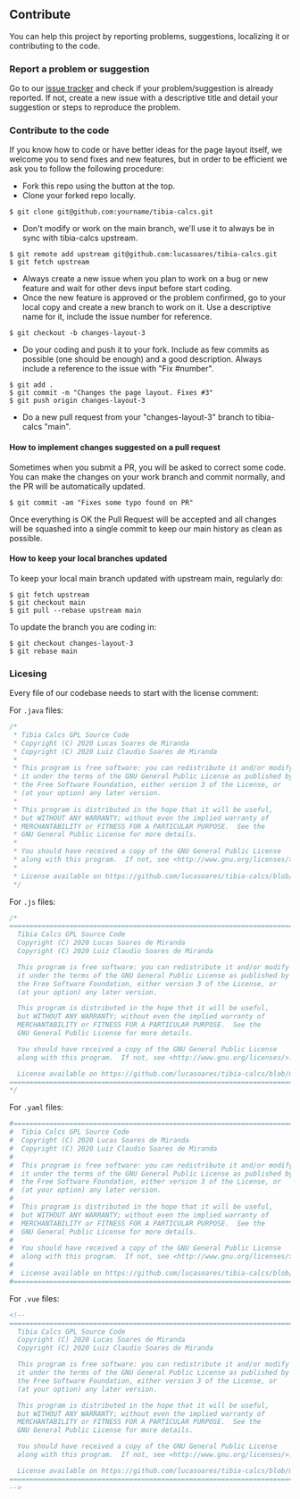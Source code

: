 ## Contribute

You can help this project by reporting problems, suggestions, localizing it or contributing to the code.

### Report a problem or suggestion

Go to our [issue tracker](https://github.com/lucasoares/tibia-calcs/issues) and check if your problem/suggestion is already reported. If not, create a new issue with a descriptive title and detail your suggestion or steps to reproduce the problem.

### Contribute to the code

If you know how to code or have better ideas for the page layout itself, we welcome you to send fixes and new features, but in order to be efficient we ask you to follow the following procedure:

* Fork this repo using the button at the top.
* Clone your forked repo locally.

``$ git clone git@github.com:yourname/tibia-calcs.git``

* Don't modify or work on the main branch, we'll use it to always be in sync with tibia-calcs upstream.

```
$ git remote add upstream git@github.com:lucasoares/tibia-calcs.git
$ git fetch upstream
```

* Always create a new issue when you plan to work on a bug or new feature and wait for other devs input before start coding.
* Once the new feature is approved or the problem confirmed, go to your local copy and create a new branch to work on it. Use a descriptive name for it, include the issue number for reference.

``$ git checkout -b changes-layout-3``

* Do your coding and push it to your fork. Include as few commits as possible (one should be enough) and a good description. Always include a reference to the issue with "Fix #number".

```
$ git add .
$ git commit -m "Changes the page layout. Fixes #3"
$ git push origin changes-layout-3
```

* Do a new pull request from your "changes-layout-3" branch to tibia-calcs "main".

#### How to implement changes suggested on a pull request

Sometimes when you submit a PR, you will be asked to correct some code. You can make the changes on your work branch and commit normally, and the PR will be automatically updated.

``$ git commit -am "Fixes some typo found on PR"``

Once everything is OK the Pull Request will be accepted and all changes will be squashed into a single commit to keep our main history as clean as possible.

#### How to keep your local branches updated

To keep your local main branch updated with upstream main, regularly do:

```
$ git fetch upstream
$ git checkout main
$ git pull --rebase upstream main
```

To update the branch you are coding in:

```
$ git checkout changes-layout-3
$ git rebase main
```

### Licesing

Every file of our codebase needs to start with the license comment:

For `.java` files:
```java
/*
 * Tibia Calcs GPL Source Code
 * Copyright (C) 2020 Lucas Soares de Miranda
 * Copyright (C) 2020 Luiz Claudio Soares de Miranda
 *
 * This program is free software: you can redistribute it and/or modify
 * it under the terms of the GNU General Public License as published by
 * the Free Software Foundation, either version 3 of the License, or
 * (at your option) any later version.
 *
 * This program is distributed in the hope that it will be useful,
 * but WITHOUT ANY WARRANTY; without even the implied warranty of
 * MERCHANTABILITY or FITNESS FOR A PARTICULAR PURPOSE.  See the
 * GNU General Public License for more details.
 *
 * You should have received a copy of the GNU General Public License
 * along with this program.  If not, see <http://www.gnu.org/licenses/>.
 *
 * License available on https://github.com/lucasoares/tibia-calcs/blob/main/LICENSE.md
 */
```

For `.js` files:
```js
/*
===========================================================================
  Tibia Calcs GPL Source Code
  Copyright (C) 2020 Lucas Soares de Miranda
  Copyright (C) 2020 Luiz Claudio Soares de Miranda

  This program is free software: you can redistribute it and/or modify
  it under the terms of the GNU General Public License as published by
  the Free Software Foundation, either version 3 of the License, or
  (at your option) any later version.

  This program is distributed in the hope that it will be useful,
  but WITHOUT ANY WARRANTY; without even the implied warranty of
  MERCHANTABILITY or FITNESS FOR A PARTICULAR PURPOSE.  See the
  GNU General Public License for more details.

  You should have received a copy of the GNU General Public License
  along with this program.  If not, see <http://www.gnu.org/licenses/>.

  License available on https://github.com/lucasoares/tibia-calcs/blob/main/LICENSE.md
===========================================================================
*/
```

For `.yaml` files:

```yaml
#===========================================================================
#  Tibia Calcs GPL Source Code
#  Copyright (C) 2020 Lucas Soares de Miranda
#  Copyright (C) 2020 Luiz Claudio Soares de Miranda
#
#  This program is free software: you can redistribute it and/or modify
#  it under the terms of the GNU General Public License as published by
#  the Free Software Foundation, either version 3 of the License, or
#  (at your option) any later version.
#
#  This program is distributed in the hope that it will be useful,
#  but WITHOUT ANY WARRANTY; without even the implied warranty of
#  MERCHANTABILITY or FITNESS FOR A PARTICULAR PURPOSE.  See the
#  GNU General Public License for more details.
#
#  You should have received a copy of the GNU General Public License
#  along with this program.  If not, see <http://www.gnu.org/licenses/>.
#
#  License available on https://github.com/lucasoares/tibia-calcs/blob/main/LICENSE.md
#===========================================================================
```

For `.vue` files:

```html
<!--
===========================================================================
  Tibia Calcs GPL Source Code
  Copyright (C) 2020 Lucas Soares de Miranda
  Copyright (C) 2020 Luiz Claudio Soares de Miranda

  This program is free software: you can redistribute it and/or modify
  it under the terms of the GNU General Public License as published by
  the Free Software Foundation, either version 3 of the License, or
  (at your option) any later version.

  This program is distributed in the hope that it will be useful,
  but WITHOUT ANY WARRANTY; without even the implied warranty of
  MERCHANTABILITY or FITNESS FOR A PARTICULAR PURPOSE.  See the
  GNU General Public License for more details.

  You should have received a copy of the GNU General Public License
  along with this program.  If not, see <http://www.gnu.org/licenses/>.

  License available on https://github.com/lucasoares/tibia-calcs/blob/main/LICENSE.md
===========================================================================
-->
```